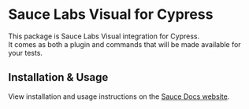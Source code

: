 # Sauce Labs Visual for Cypress

This package is Sauce Labs Visual integration for Cypress.<br />
It comes as both a plugin and commands that will be made available for your tests.

## Installation & Usage

View installation and usage instructions on the [Sauce Docs website](https://docs.saucelabs.com/visual-testing/integrations/cypress/).
